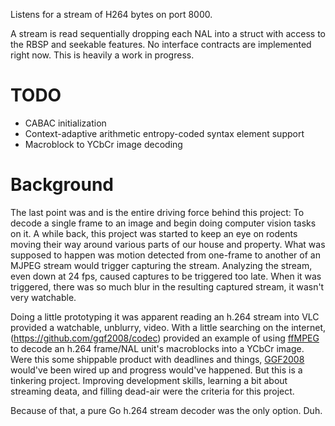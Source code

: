 Listens for a stream of H264 bytes on port 8000.

A stream is read sequentially dropping each NAL into a struct with access to the RBSP and seekable features. No interface contracts are implemented right now. This is heavily a work in progress.

# TODO

* CABAC initialization
* Context-adaptive arithmetic entropy-coded syntax element support
* Macroblock to YCbCr image decoding

# Background

The last point was and is the entire driving force behind this project: To decode a single frame to an image and begin doing computer vision tasks on it. A while back, this project was started to keep an eye on rodents moving their way around various parts of our house and property. What was supposed to happen was motion detected from one-frame to another of an MJPEG stream would trigger capturing the stream. Analyzing the stream, even down at 24 fps, caused captures to be triggered too late. When it was triggered, there was so much blur in the resulting captured stream, it wasn't very watchable.

Doing a little prototyping it was apparent reading an h.264 stream into VLC provided a watchable, unblurry, video. With a little searching on the internet, (https://github.com/gqf2008/codec) provided an example of using [ffMPEG](https://www.ffmpeg.org/) to decode an h.264 frame/NAL unit's macroblocks into a YCbCr image. Were this some shippable product with deadlines and things, [GGF2008](https://github.com/gqf2008/codec) would've been wired up and progress would've happened. But this is a tinkering project. Improving development skills, learning a bit about streaming deata, and filling dead-air were the criteria for this project.

Because of that, a pure Go h.264 stream decoder was the only option. Duh.

